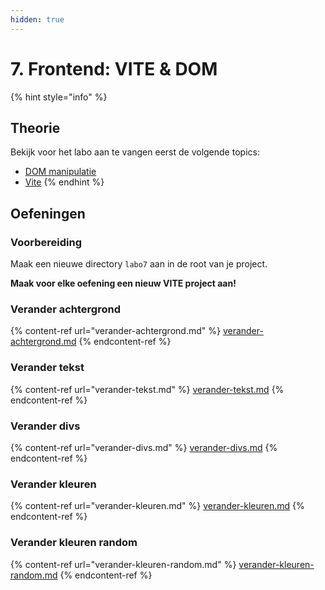 ```yaml
---
hidden: true
---
```


# 7. Frontend: VITE & DOM



{% hint style="info" %}
## Theorie

Bekijk voor het labo aan te vangen eerst de volgende topics:

* [DOM manipulatie](../../cursus/frontend/dom-manipulatie.md)
* [Vite](../../cursus/frontend/vite.md)
{% endhint %}

## Oefeningen

### Voorbereiding

Maak een nieuwe directory `labo7` aan in de root van je project.

**Maak voor elke oefening een nieuw VITE project aan!**

### Verander achtergrond

{% content-ref url="verander-achtergrond.md" %}
[verander-achtergrond.md](verander-achtergrond.md)
{% endcontent-ref %}

### Verander tekst

{% content-ref url="verander-tekst.md" %}
[verander-tekst.md](verander-tekst.md)
{% endcontent-ref %}

### Verander divs

{% content-ref url="verander-divs.md" %}
[verander-divs.md](verander-divs.md)
{% endcontent-ref %}

### Verander kleuren

{% content-ref url="verander-kleuren.md" %}
[verander-kleuren.md](verander-kleuren.md)
{% endcontent-ref %}

### Verander kleuren random

{% content-ref url="verander-kleuren-random.md" %}
[verander-kleuren-random.md](verander-kleuren-random.md)
{% endcontent-ref %}
